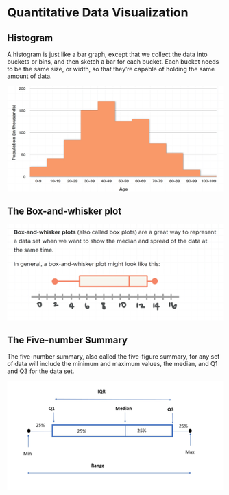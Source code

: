 # Quantitative Data Visualization

## Histogram

A histogram is just like a bar graph, except that we collect the data into buckets or bins, and then sketch a bar for each bucket. Each bucket needs to be the same size, or width, so that they’re capable of holding the same amount of data.

![Histogram of Age Distribution in New York City](../.gitbook/assets/1%20%2814%29.jpg)



## The Box-and-whisker plot 

![The Box- and-whisker plot](../.gitbook/assets/1%20%2821%29.jpg)

## The Five-number Summary

The five-number summary, also called the five-figure summary, for any set of data will include the minimum and maximum values, the median, and Q1 and Q3 for the data set.

![](../.gitbook/assets/1%20%2820%29.jpg)

